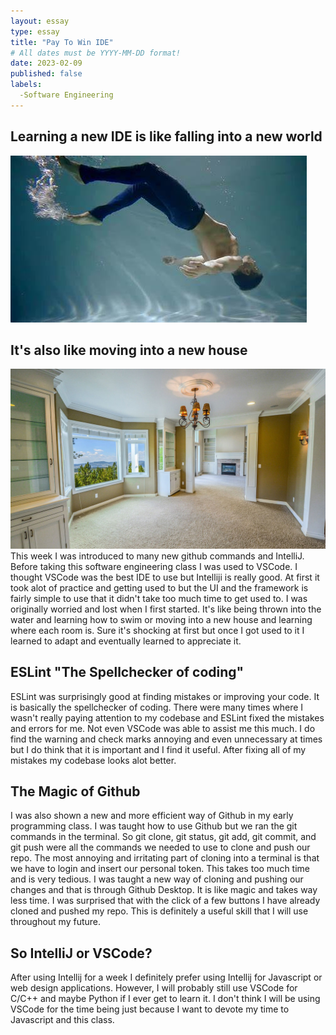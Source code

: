 ```yaml
---
layout: essay
type: essay
title: "Pay To Win IDE"
# All dates must be YYYY-MM-DD format!
date: 2023-02-09
published: false
labels:
  -Software Engineering
---
```


## Learning a new IDE is like falling into a new world
<img src="../img/water.jpg">
<h2> It's also like moving into a new house </h2>
<img src="../img/house.jpg">
This week I was introduced to many new github commands and IntelliJ. Before taking this software engineering class I was used to VSCode. I thought VSCode was the best IDE to use but Intelliji is really good. At first it took alot of practice and getting used to but the UI and the framework is fairly simple to use that it didn't take too much time to get used to. I was originally worried and lost when I first started. It's like being thrown into the water and learning how to swim or moving into a new house and learning where each room is. Sure it's shocking at first but once I got used to it I learned to adapt and eventually learned to appreciate it.

## ESLint "The Spellchecker of coding"
ESLint was surprisingly good at finding mistakes or improving your code. It is basically the spellchecker of coding. There were many times where I wasn't really paying attention to my codebase and ESLint fixed the mistakes and errors for me. Not even VSCode was able to assist me this much. I do find the warning and check marks annoying and even unnecessary at times but I do think that it is important and I find it useful. After fixing all of my mistakes my codebase looks alot better.
## The Magic of Github
I was also shown a new and more efficient way of Github in my early programming class. I was taught how to use Github but we ran the git commands in the terminal. So git clone, git status, git add, git commit, and git push were all the commands we needed to use to clone and push our repo. The most annoying and irritating part of cloning into a terminal is that we have to login and insert our personal token. This takes too much time and is very tedious. I was taught a new way of cloning and pushing our changes and that is through Github Desktop. It is like magic and takes way less time. I was surprised that with the click of a few buttons I have already cloned and pushed my repo. This is definitely a useful skill that I will use throughout my future.
## So IntelliJ or VSCode?
After using Intellij for a week I definitely prefer using Intellij for Javascript or web design applications. However, I will probably still use VSCode for C/C++ and maybe Python if I ever get to learn it. I don't think I will be using VSCode for the time being just because I want to devote my time to Javascript and this class. 
